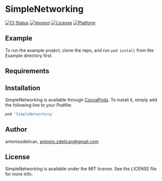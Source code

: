 # SimpleNetworking

[![CI Status](https://img.shields.io/travis/antoniozdelican/SimpleNetworking.svg?style=flat)](https://travis-ci.org/antoniozdelican/SimpleNetworking)
[![Version](https://img.shields.io/cocoapods/v/SimpleNetworking.svg?style=flat)](https://cocoapods.org/pods/SimpleNetworking)
[![License](https://img.shields.io/cocoapods/l/SimpleNetworking.svg?style=flat)](https://cocoapods.org/pods/SimpleNetworking)
[![Platform](https://img.shields.io/cocoapods/p/SimpleNetworking.svg?style=flat)](https://cocoapods.org/pods/SimpleNetworking)

## Example

To run the example project, clone the repo, and run `pod install` from the Example directory first.

## Requirements

## Installation

SimpleNetworking is available through [CocoaPods](https://cocoapods.org). To install
it, simply add the following line to your Podfile:

```ruby
pod 'SimpleNetworking'
```

## Author

antoniozdelican, antonio.zdelican@gmail.com

## License

SimpleNetworking is available under the MIT license. See the LICENSE file for more info.
